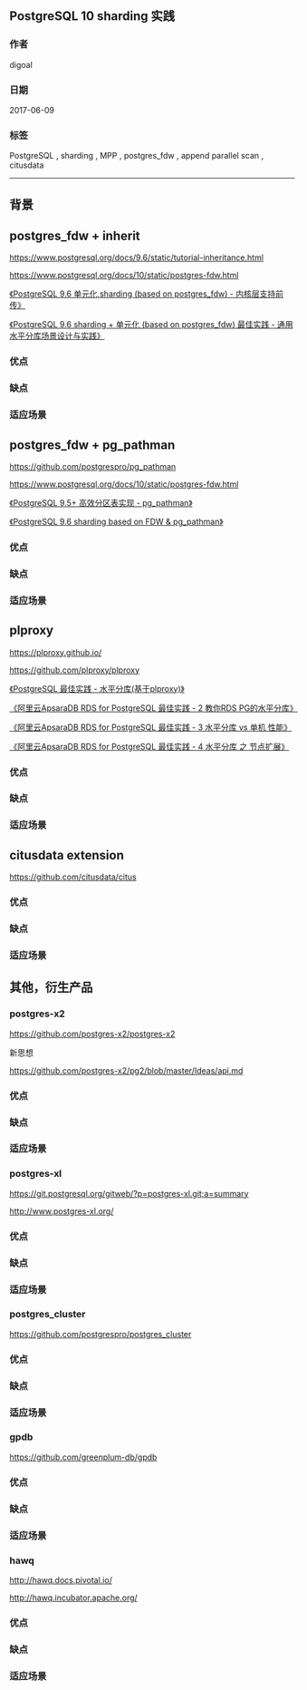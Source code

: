 ## PostgreSQL 10 sharding 实践
                                                  
### 作者              
digoal              
               
### 日期              
2017-06-09              
                     
### 标签              
PostgreSQL , sharding , MPP , postgres_fdw , append parallel scan , citusdata  
              
----              
                 
## 背景      


## postgres_fdw + inherit

https://www.postgresql.org/docs/9.6/static/tutorial-inheritance.html

https://www.postgresql.org/docs/10/static/postgres-fdw.html

[《PostgreSQL 9.6 单元化,sharding (based on postgres_fdw) - 内核层支持前传》](../201610/20161004_01.md)  

[《PostgreSQL 9.6 sharding + 单元化 (based on postgres_fdw) 最佳实践 - 通用水平分库场景设计与实践》](../201610/20161005_01.md)  

### 优点

### 缺点

### 适应场景

## postgres_fdw + pg_pathman


https://github.com/postgrespro/pg_pathman

https://www.postgresql.org/docs/10/static/postgres-fdw.html

[《PostgreSQL 9.5+ 高效分区表实现 - pg_pathman》](../201610/20161024_01.md)  

[《PostgreSQL 9.6 sharding based on FDW & pg_pathman》](../201610/20161027_01.md)  

### 优点

### 缺点

### 适应场景

## plproxy

https://plproxy.github.io/

https://github.com/plproxy/plproxy

[《PostgreSQL 最佳实践 - 水平分库(基于plproxy)》](201608/20160824_02.md)  

[《阿里云ApsaraDB RDS for PostgreSQL 最佳实践 - 2 教你RDS PG的水平分库》](201512/20151220_02.md)  

[《阿里云ApsaraDB RDS for PostgreSQL 最佳实践 - 3 水平分库 vs 单机 性能》](201512/20151220_03.md)  

[《阿里云ApsaraDB RDS for PostgreSQL 最佳实践 - 4 水平分库 之 节点扩展》](201512/20151220_04.md)  

### 优点

### 缺点

### 适应场景

## citusdata extension

https://github.com/citusdata/citus

### 优点

### 缺点

### 适应场景

## 其他，衍生产品

### postgres-x2

https://github.com/postgres-x2/postgres-x2

新思想

https://github.com/postgres-x2/pg2/blob/master/Ideas/api.md

### 优点

### 缺点

### 适应场景

### postgres-xl

https://git.postgresql.org/gitweb/?p=postgres-xl.git;a=summary

http://www.postgres-xl.org/

### 优点

### 缺点

### 适应场景

### postgres_cluster

https://github.com/postgrespro/postgres_cluster

### 优点

### 缺点

### 适应场景

### gpdb

https://github.com/greenplum-db/gpdb

### 优点

### 缺点

### 适应场景

### hawq

http://hawq.docs.pivotal.io/

http://hawq.incubator.apache.org/

### 优点

### 缺点

### 适应场景


